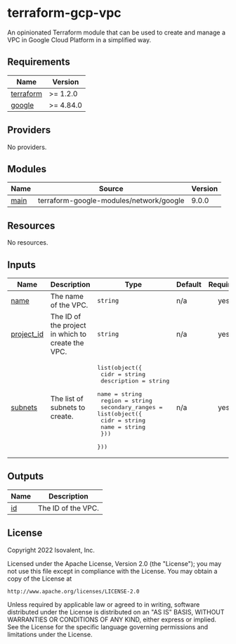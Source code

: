 # terraform-gcp-vpc

An opinionated Terraform module that can be used to create and manage a VPC in Google Cloud Platform in a simplified way.

<!-- BEGIN_TF_DOCS -->
## Requirements

| Name | Version |
|------|---------|
| <a name="requirement_terraform"></a> [terraform](#requirement\_terraform) | >= 1.2.0 |
| <a name="requirement_google"></a> [google](#requirement\_google) | >= 4.84.0 |

## Providers

No providers.

## Modules

| Name | Source | Version |
|------|--------|---------|
| <a name="module_main"></a> [main](#module\_main) | terraform-google-modules/network/google | 9.0.0 |

## Resources

No resources.

## Inputs

| Name | Description | Type | Default | Required |
|------|-------------|------|---------|:--------:|
| <a name="input_name"></a> [name](#input\_name) | The name of the VPC. | `string` | n/a | yes |
| <a name="input_project_id"></a> [project\_id](#input\_project\_id) | The ID of the project in which to create the VPC. | `string` | n/a | yes |
| <a name="input_subnets"></a> [subnets](#input\_subnets) | The list of subnets to create. | <pre>list(object({<br>    cidr        = string<br>    description = string<br>    name        = string<br>    region      = string<br>    secondary_ranges = list(object({<br>      cidr = string<br>      name = string<br>    }))<br>  }))</pre> | n/a | yes |

## Outputs

| Name | Description |
|------|-------------|
| <a name="output_id"></a> [id](#output\_id) | The ID of the VPC. |
<!-- END_TF_DOCS -->

## License

Copyright 2022 Isovalent, Inc.

Licensed under the Apache License, Version 2.0 (the "License");
you may not use this file except in compliance with the License.
You may obtain a copy of the License at

    http://www.apache.org/licenses/LICENSE-2.0

Unless required by applicable law or agreed to in writing, software
distributed under the License is distributed on an "AS IS" BASIS,
WITHOUT WARRANTIES OR CONDITIONS OF ANY KIND, either express or implied.
See the License for the specific language governing permissions and
limitations under the License.
